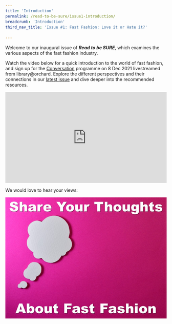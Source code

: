```yaml
---
title: 'Introduction'
permalink: /read-to-be-sure/issue1-introduction/
breadcrumb: 'Introduction'
third_nav_title: 'Issue #1: Fast Fashion: Love it or Hate it?'

---
```


Welcome to our inaugural issue of ***Read to be SURE***, which examines the various aspects of the fast fashion industry.

Watch the video below for a quick introduction to the world of fast fashion, and sign up for the [Conversation](/read-to-be-sure/issue1-conversations/)  programme on 8 Dec 2021 livestreamed from library@orchard. Explore the different perspectives and their connections in our [latest issue](/read-to-be-sure/issue1-perspectives/)  and dive deeper into the recommended resources.

<style>.embed-container { position: relative; padding-bottom: 56.25%; height: 0; overflow: hidden; max-width: 100%; } .embed-container iframe, .embed-container object, .embed-container embed { position: absolute; top: 0; left: 0; width: 100%; height: 100%; }</style><div class='embed-container'>
<iframe width="560" height="315" src="https://www.youtube.com/embed/8PGHmnDTv3I" title="YouTube video player" frameborder="0" allow="accelerometer; autoplay; clipboard-write; encrypted-media; gyroscope; picture-in-picture" allowfullscreen></iframe></div>



We would love to hear your views:

<a href="https://forms.gle/ZuAp1CsG2mRdG6KM7">![](../images/rtbs1-poll.JPG)</a>

